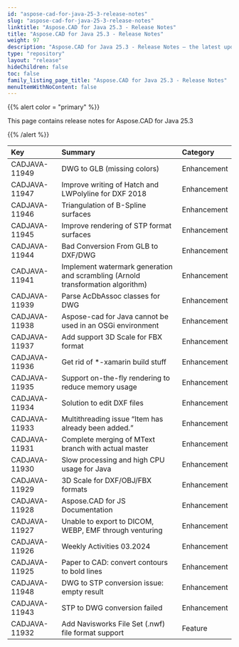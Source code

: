 ```yaml
---
id: "aspose-cad-for-java-25-3-release-notes"
slug: "aspose-cad-for-java-25-3-release-notes"
linktitle: "Aspose.CAD for Java 25.3 - Release Notes"
title: "Aspose.CAD for Java 25.3 - Release Notes"
weight: 97
description: "Aspose.CAD for Java 25.3 - Release Notes – the latest updates and fixes."
type: "repository"
layout: "release"
hideChildren: false
toc: false
family_listing_page_title: "Aspose.CAD for Java 25.3 - Release Notes"
menuItemWithNoContent: false
---
```


{{% alert color = "primary" %}}

This page contains release notes for Aspose.CAD for Java 25.3

{{% /alert %}}


|**Key**|**Summary**|**Category**|
| :- | :- | :- |
| CADJAVA-11949 | DWG to GLB (missing colors) | Enhancement |
| CADJAVA-11947 | Improve writing of Hatch and LWPolyline for DXF 2018 | Enhancement |
| CADJAVA-11946 | Triangulation of B-Spline surfaces | Enhancement |
| CADJAVA-11945 | Improve rendering of STP format surfaces | Enhancement |
| CADJAVA-11944 | Bad Conversion From GLB to DXF/DWG | Enhancement |
| CADJAVA-11941 | Implement watermark generation and scrambling (Arnold transformation algorithm) | Enhancement |
| CADJAVA-11939 | Parse AcDbAssoc classes for DWG | Enhancement |
| CADJAVA-11938 | Aspose-cad for Java cannot be used in an OSGi environment | Enhancement |
| CADJAVA-11937 | Add support 3D Scale for FBX format | Enhancement |
| CADJAVA-11936 | Get rid of *-xamarin build stuff | Enhancement |
| CADJAVA-11935 | Support on-the-fly rendering to reduce memory usage | Enhancement |
| CADJAVA-11934 | Solution to edit DXF files | Enhancement |
| CADJAVA-11933 | Multithreading issue “Item has already been added.” | Enhancement |
| CADJAVA-11931 | Complete merging of MText branch with actual master | Enhancement |
| CADJAVA-11930 | Slow processing and high CPU usage for Java | Enhancement |
| CADJAVA-11929 | 3D Scale for DXF/OBJ/FBX formats | Enhancement |
| CADJAVA-11928 | Aspose.CAD for JS Documentation | Enhancement |
| CADJAVA-11927 | Unable to export to DICOM, WEBP, EMF through venturing | Enhancement |
| CADJAVA-11926 | Weekly Activities 03.2024 | Enhancement |
| CADJAVA-11925 | Paper to CAD: convert contours to bold lines | Enhancement |
| CADJAVA-11948 | DWG to STP conversion issue: empty result | Enhancement |
| CADJAVA-11943 | STP to DWG conversion failed | Enhancement |
| CADJAVA-11932 | Add Navisworks File Set (.nwf) file format support | Feature |

